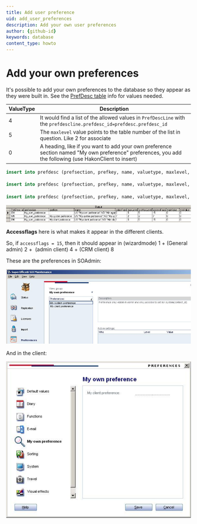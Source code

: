 ```yaml
---
title: Add user preference
uid: add_user_preferences
description: Add your own user preferences
author: {github-id}
keywords: database
content_type: howto
---
```


# Add your own preferences

It's possible to add your own preferences to the database so they appear as they were built in. See the [PrefDesc table][1] info for values needed.

| ValueType | Description |
|-----------|-------------|
| 4 | It would find a list of the allowed values in `PrefDescLine` with the `prefdescline.prefdesc_id=prefdesc.prefdesc_id`|
| 5 | The `maxlevel` value points to the table number of the list in question. Like 2 for associate |
| 0 | A heading, like if you want to add your own preference section named "My own preference" preferences, you add the following (use HakonClient to insert) |

```SQL
insert into prefdesc (prefsection, prefkey, name, valuetype, maxlevel, sysmaxlevel, accessflags, description) values ('My_own_preference','.', 'US:"My own preference";NO:"Min egen preferanse"', 0, 5, 5, 15, 'US:"The heading only translated to English and Norwegian";NO:"Overskriften - kun oversatt til engelsk og norsk"') 

insert into prefdesc (prefsection, prefkey, name, valuetype, maxlevel, sysmaxlevel, accessflags, description) values ('My_own_preference', 'My system preference', 'US:"My system preference";NO:"My system preferanse"', 7, 2, 2, 7, 'US:"Preference only visible in admin and only possible to set for system(contact_id)";NO:"Preferanse som kun er synlig i admin og kun kan settes for hele systemet (contact_id)"') 

insert into prefdesc (prefsection, prefkey, name, valuetype, maxlevel, sysmaxlevel, accessflags, description) values ('My_own_preference', 'My client preference', 'US:"My client preference";NO:"Min klient preferanse"', 1, 5, 5, 15, 'US:"Preference visible in GUI, may be set by each user (number)";NO:"Synlig i klienten og kan settes pr bruker(nummer)"') 
```

![x -screenshot][img1]

**Accessflags** here is what makes it appear in the different clients.

So, if `accessflags = 15`, then it should appear in (wizardmode) 1 + (General admin) 2 +  (admin client) 4 + (CRM client) 8

These are the preferences in SOAdmin:

![x -screenshot][img2]

And in the client:

![x -screenshot][img3]

<!-- Referenced links -->
[1]: ../../database/tables/prefdesc.md

<!-- Referenced images -->
[img1]: media/prefdesc.jpg
[img2]: media/prefadmin.jpg
[img3]: media/prefclient.jpg
